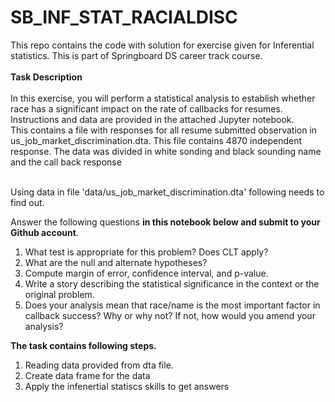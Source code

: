 # SB_INF_STAT_RACIALDISC
This repo contains the code with solution for exercise given for Inferential statistics. This is part of Springboard DS career track course.
 </br></br>
<b>Task Description </b></br></br>
In this exercise, you will perform a statistical analysis to establish whether race has a significant impact on the rate of callbacks for resumes. Instructions and data are provided in the attached Jupyter notebook.
</br>
This contains a file with responses for all resume submitted observation in  us_job_market_discrimination.dta. This file contains 4870 independent response. The data was divided in white sonding and black sounding name and the call back response</br></br>

Using data in file 'data/us_job_market_discrimination.dta' following needs to find out.</br>
<p>Answer the following questions <b>in this notebook below and submit to your Github account</b>.</p> 

<ol>
<li>  What test is appropriate for this problem? Does CLT apply? 

<li>  What are the null and alternate hypotheses?

<li>   Compute margin of error, confidence interval, and p-value.

<li>  Write a story describing the statistical significance in the context or the original problem.

<li>  Does your analysis mean that race/name is the most important factor in callback success? Why or why not? If not, how would you amend your analysis?

</ol>

<b>The task contains following steps.</b></br>
1.	Reading data provided from dta file. </br>
2.	Create data frame for the data</br>
3.	Apply the infenertial statiscs skills to get answers</br>
